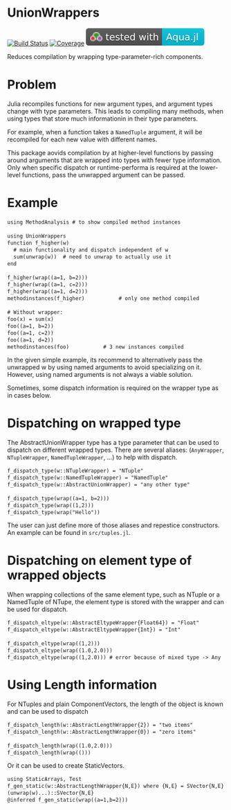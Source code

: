 # UnionWrappers

[![Build Status](https://github.com/bgctw/UnionWrappers.jl/actions/workflows/CI.yml/badge.svg?branch=main)](https://github.com/bgctw/UnionWrappers.jl/actions/workflows/CI.yml?query=branch%3Amain)
[![Coverage](https://codecov.io/gh/bgctw/UnionWrappers.jl/branch/main/graph/badge.svg)](https://codecov.io/gh/bgctw/UnionWrappers.jl)
[![Aqua](https://raw.githubusercontent.com/JuliaTesting/Aqua.jl/master/badge.svg)](https://github.com/JuliaTesting/Aqua.jl)

Reduces compilation by wrapping type-parameter-rich components.

# Problem

Julia recompiles functions for new argument types, and argument types change 
with type parameters. This leads to compiling many methods, when using types
that store much informationin in their type parameters.

For example, when a function takes a `NamedTuple` argument, it will be recompiled
for each new value with different names.

This package aovids compilation by at higher-level functions by passing around arguments that are wrapped into types with fewer type information. 
Only when specific dispatch or runtime-performa is required at the lower-level
functions, pass the unwrapped argument can be passed.

# Example

```
using MethodAnalysis # to show compiled method instances

using UnionWrappers
function f_higher(w)
  # main functionality and dispatch independent of w
  sum(unwrap(w))  # need to unwrap to actually use it
end

f_higher(wrap((a=1, b=2)))
f_higher(wrap((a=1, c=2)))
f_higher(wrap((a=1, d=2)))
methodinstances(f_higher)           # only one method compiled

# Without wrapper:
foo(x) = sum(x)
foo((a=1, b=2))
foo((a=1, c=2))
foo((a=1, d=2))
methodinstances(foo)           # 3 new instances compiled
```

In the given simple example, its recommend to alternatively pass the unwrapped
w by using named arguments to avoid specializing on it. 
However, using named arguments is not always a viable solution.

Sometimes, some dispatch information is required on the wrapper type as in
cases below.

# Dispatching on wrapped type

The AbstractUnionWrapper type has a type parameter that can be used
to dispatch on different wrapped types.
There are several aliases: (`AnyWrapper`, `NTupleWrapper`, `NamedTupleWrapper`, ...)
to help with dispatch.

```
f_dispatch_type(w::NTupleWrapper) = "NTuple"
f_dispatch_type(w::NamedTupleWrapper) = "NamedTuple"
f_dispatch_type(w::AbstractUnionWrapper) = "any other type"

f_dispatch_type(wrap((a=1, b=2)))
f_dispatch_type(wrap((1,2)))
f_dispatch_type(wrap("Hello"))
```

The user can just define more of those aliases and repestice constructors.
An example can be found in `src/tuples.jl`.

# Dispatching on element type of wrapped objects

When wrapping collections of the same element type, such as NTuple or
a NamedTuple of NTupe, the element type is stored with the wrapper
and can be used for dispatch.

```
f_dispatch_eltype(w::AbstractEltypeWrapper{Float64}) = "Float"
f_dispatch_eltype(w::AbstractEltypeWrapper{Int}) = "Int"

f_dispatch_eltype(wrap((1,2)))
f_dispatch_eltype(wrap((1.0,2.0)))
f_dispatch_eltype(wrap((1,2.0))) # error because of mixed type -> Any
```

# Using Length information

For NTuples and plain ComponentVectors, the length of the object is known
and can be used to dispatch

```
f_dispatch_length(w::AbstractLengthWrapper{2}) = "two items"
f_dispatch_length(w::AbstractLengthWrapper{0}) = "zero items"

f_dispatch_length(wrap((1.0,2.0)))
f_dispatch_length(wrap(()))
```

Or it can be used to create StaticVectors.

```
using StaticArrays, Test
f_gen_static(w::AbstractLengthWrapper{N,E}) where {N,E} = SVector{N,E}(unwrap(w)...)::SVector{N,E}
@inferred f_gen_static(wrap((a=1,b=2)))
```







